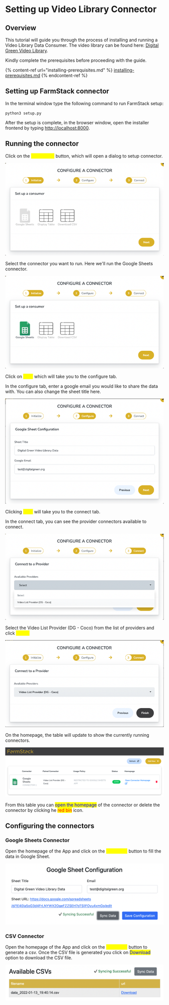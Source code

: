 # Setting up Video Library Connector

## Overview

This tutorial will guide you through the process of installing and running a Video Library Data Consumer. The video library can be found here: [Digital Green Video Library](https://solutions.digitalgreen.org/videos/library).&#x20;

Kindly complete the prerequisites before proceeding with the guide.

{% content-ref url="installing-prerequisites.md" %}
[installing-prerequisites.md](installing-prerequisites.md)
{% endcontent-ref %}

## Setting up FarmStack connector

In the terminal window type the following command to run FarmStack setup:

```
python3 setup.py
```

After the setup is complete, in the browser window, open the installer frontend by typing [http://localhost:8000](http://localhost:8000).

## Running the connector

Click on the <mark style="color:yellow;">Add New +</mark> button, which will open a dialog to setup connector.

![](<../.gitbook/assets/Screenshot 2022-01-13 at 10.37.57 PM (1).png>)

Select the connector you want to run. Here we'll run the Google Sheets connector.

![](<../.gitbook/assets/Screenshot 2022-01-13 at 10.39.27 PM.png>)

Click on <mark style="color:yellow;">Next</mark> which will take you to the configure tab.&#x20;

In the configure tab, enter a google email you would like to share the data with. You can also change the sheet title here.

![](<../.gitbook/assets/Screenshot 2022-01-13 at 10.42.12 PM.png>)

Clicking <mark style="color:yellow;">Next</mark> will take you to the connect tab.

In the connect tab, you can see the provider connectors available to connect.

![](<../.gitbook/assets/Screenshot 2022-01-13 at 10.42.54 PM.png>)

Select the Video List Provider (DG - Coco) from the list of providers and click <mark style="color:yellow;">Finish.</mark>

![](<../.gitbook/assets/Screenshot 2022-01-13 at 10.45.11 PM.png>)

On the homepage, the table will update to show the currently running connectors.

![](<../.gitbook/assets/Screenshot 2022-01-13 at 11.12.47 PM (1).png>)

From this table you can <mark style="color:blue;">open the homepage</mark> of the connector or delete the connector by clicking he <mark style="color:red;">red bin</mark> icon.

## Configuring the connectors

### Google Sheets Connector

Open the homepage of the App and click on the <mark style="color:yellow;">Sync Data</mark> button to fill the data in Google Sheet.

![](<../.gitbook/assets/Screenshot 2022-01-14 at 1.14.19 AM.png>)

### CSV Connector

Open the homepage of the App and click on the <mark style="color:yellow;">Sync Data</mark> button to generate a csv. Once the CSV file is generated you click on <mark style="color:blue;">Download</mark> option to download the CSV file.

![](<../.gitbook/assets/Screenshot 2022-01-14 at 1.16.29 AM.png>)
